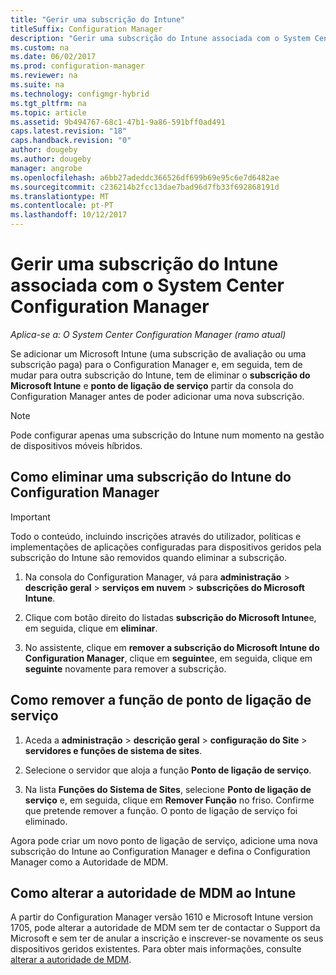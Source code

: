 ```yaml
---
title: "Gerir uma subscrição do Intune"
titleSuffix: Configuration Manager
description: "Gerir uma subscrição do Intune associada com o System Center Configuration Manager."
ms.custom: na
ms.date: 06/02/2017
ms.prod: configuration-manager
ms.reviewer: na
ms.suite: na
ms.technology: configmgr-hybrid
ms.tgt_pltfrm: na
ms.topic: article
ms.assetid: 9b494767-68c1-47b1-9a86-591bff0ad491
caps.latest.revision: "18"
caps.handback.revision: "0"
author: dougeby
ms.author: dougeby
manager: angrobe
ms.openlocfilehash: a6bb27adeddc366526df699b69e95c6e7d6482ae
ms.sourcegitcommit: c236214b2fcc13dae7bad96d7fb33f692868191d
ms.translationtype: MT
ms.contentlocale: pt-PT
ms.lasthandoff: 10/12/2017
---
```

# <a name="manage-an-intune-subscription-associated-with-system-center-configuration-manager"></a>Gerir uma subscrição do Intune associada com o System Center Configuration Manager

*Aplica-se a: O System Center Configuration Manager (ramo atual)*

Se adicionar um Microsoft Intune (uma subscrição de avaliação ou uma subscrição paga) para o Configuration Manager e, em seguida, tem de mudar para outra subscrição do Intune, tem de eliminar o **subscrição do Microsoft Intune** e **ponto de ligação de serviço** partir da consola do Configuration Manager antes de poder adicionar uma nova subscrição.

> [!NOTE]
> Pode configurar apenas uma subscrição do Intune num momento na gestão de dispositivos móveis híbridos.

## <a name="how-to-delete-an-intune-subscription-from-configuration-manager"></a>Como eliminar uma subscrição do Intune do Configuration Manager

> [!IMPORTANT]
>  Todo o conteúdo, incluindo inscrições através do utilizador, políticas e implementações de aplicações configuradas para dispositivos geridos pela subscrição do Intune são removidos quando eliminar a subscrição.

1.  Na consola do Configuration Manager, vá para **administração** > **descrição geral** > **serviços em nuvem** > **subscrições do Microsoft Intune**.

2.  Clique com botão direito do listadas **subscrição do Microsoft Intune**e, em seguida, clique em **eliminar**.

3.   No assistente, clique em **remover a subscrição do Microsoft Intune do Configuration Manager**, clique em **seguinte**e, em seguida, clique em **seguinte** novamente para remover a subscrição.


## <a name="how-to-remove-the-service-connection-point-role"></a>Como remover a função de ponto de ligação de serviço

1.  Aceda a **administração** > **descrição geral** > **configuração do Site** > **servidores e funções de sistema de sites**.

2.  Selecione o servidor que aloja a função **Ponto de ligação de serviço**.

3.  Na lista **Funções do Sistema de Sites**, selecione **Ponto de ligação de serviço** e, em seguida, clique em **Remover Função** no friso. Confirme que pretende remover a função. O ponto de ligação de serviço foi eliminado.

Agora pode criar um novo ponto de ligação de serviço, adicione uma nova subscrição do Intune ao Configuration Manager e defina o Configuration Manager como a Autoridade de MDM.

## <a name="how-to-change-mdm-authority-to-intune"></a>Como alterar a autoridade de MDM ao Intune
A partir do Configuration Manager versão 1610 e Microsoft Intune version 1705, pode alterar a autoridade de MDM sem ter de contactar o Support da Microsoft e sem ter de anular a inscrição e inscrever-se novamente os seus dispositivos geridos existentes. Para obter mais informações, consulte [alterar a autoridade de MDM](/sccm/mdm/deploy-use/change-mdm-authority).
